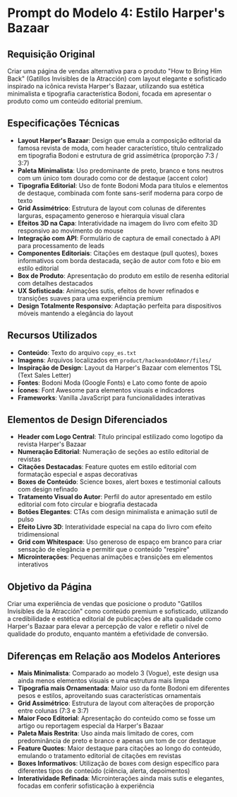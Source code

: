 # Prompt do Modelo 4: Estilo Harper's Bazaar

## Requisição Original

Criar uma página de vendas alternativa para o produto "How to Bring Him Back"
(Gatillos Invisibles de la Atracción) com layout elegante e sofisticado
inspirado na icônica revista Harper's Bazaar, utilizando sua estética
minimalista e tipografia característica Bodoni, focada em apresentar o produto
como um conteúdo editorial premium.

## Especificações Técnicas

- **Layout Harper's Bazaar**: Design que emula a composição editorial da famosa
  revista de moda, com header característico, título centralizado em tipografia
  Bodoni e estrutura de grid assimétrica (proporção 7:3 / 3:7)
- **Paleta Minimalista**: Uso predominante de preto, branco e tons neutros com
  um único tom dourado como cor de destaque (accent color)
- **Tipografia Editorial**: Uso de fonte Bodoni Moda para títulos e elementos de
  destaque, combinada com fonte sans-serif moderna para corpo de texto
- **Grid Assimétrico**: Estrutura de layout com colunas de diferentes larguras,
  espaçamento generoso e hierarquia visual clara
- **Efeitos 3D na Capa**: Interatividade na imagem do livro com efeito 3D
  responsivo ao movimento do mouse
- **Integração com API**: Formulário de captura de email conectado à API para
  processamento de leads
- **Componentes Editoriais**: Citações em destaque (pull quotes), boxes
  informativos com borda destacada, seção de autor com foto e bio em estilo
  editorial
- **Box de Produto**: Apresentação do produto em estilo de resenha editorial com
  detalhes destacados
- **UX Sofisticada**: Animações sutis, efeitos de hover refinados e transições
  suaves para uma experiência premium
- **Design Totalmente Responsivo**: Adaptação perfeita para dispositivos móveis
  mantendo a elegância do layout

## Recursos Utilizados

- **Conteúdo**: Texto do arquivo `copy_es.txt`
- **Imagens**: Arquivos localizados em `product/hackeandoOAmor/files/`
- **Inspiração de Design**: Layout da Harper's Bazaar com elementos TSL (Text
  Sales Letter)
- **Fontes**: Bodoni Moda (Google Fonts) e Lato como fonte de apoio
- **Ícones**: Font Awesome para elementos visuais e indicadores
- **Frameworks**: Vanilla JavaScript para funcionalidades interativas

## Elementos de Design Diferenciados

- **Header com Logo Central**: Título principal estilizado como logotipo da
  revista Harper's Bazaar
- **Numeração Editorial**: Numeração de seções ao estilo editorial de revistas
- **Citações Destacadas**: Feature quotes em estilo editorial com formatação
  especial e aspas decorativas
- **Boxes de Conteúdo**: Science boxes, alert boxes e testimonial callouts com
  design refinado
- **Tratamento Visual do Autor**: Perfil do autor apresentado em estilo
  editorial com foto circular e biografia destacada
- **Botões Elegantes**: CTAs com design minimalista e animação sutil de pulso
- **Efeito Livro 3D**: Interatividade especial na capa do livro com efeito
  tridimensional
- **Grid com Whitespace**: Uso generoso de espaço em branco para criar sensação
  de elegância e permitir que o conteúdo "respire"
- **Microinterações**: Pequenas animações e transições em elementos interativos

## Objetivo da Página

Criar uma experiência de vendas que posicione o produto "Gatillos Invisibles de
la Atracción" como conteúdo premium e sofisticado, utilizando a credibilidade e
estética editorial de publicações de alta qualidade como Harper's Bazaar para
elevar a percepção de valor e refletir o nível de qualidade do produto, enquanto
mantém a efetividade de conversão.

## Diferenças em Relação aos Modelos Anteriores

- **Mais Minimalista**: Comparado ao modelo 3 (Vogue), este design usa ainda
  menos elementos visuais e uma estrutura mais limpa
- **Tipografia mais Ornamentada**: Maior uso da fonte Bodoni em diferentes pesos
  e estilos, aproveitando suas características ornamentais
- **Grid Assimétrico**: Estrutura de layout com alterações de proporção entre
  colunas (7:3 e 3:7)
- **Maior Foco Editorial**: Apresentação do conteúdo como se fosse um artigo ou
  reportagem especial da Harper's Bazaar
- **Paleta Mais Restrita**: Uso ainda mais limitado de cores, com predominância
  de preto e branco e apenas um tom de cor destaque
- **Feature Quotes**: Maior destaque para citações ao longo do conteúdo,
  emulando o tratamento editorial de citações em revistas
- **Boxes Informativos**: Utilização de boxes com design específico para
  diferentes tipos de conteúdo (ciência, alerta, depoimentos)
- **Interatividade Refinada**: Microinterações ainda mais sutis e elegantes,
  focadas em conferir sofisticação à experiência
